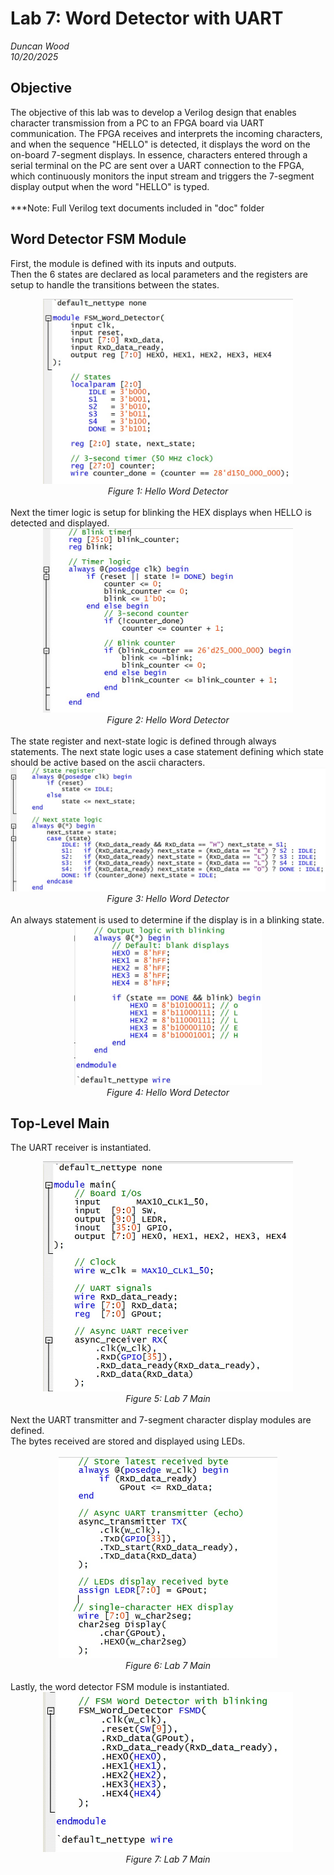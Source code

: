 # Lab 7: Word Detector with UART
*Duncan Wood* <br>
*10/20/2025*


## Objective
The objective of this lab was to develop a Verilog design that enables character transmission from a PC to an FPGA board via UART communication. The FPGA receives and interprets the incoming characters, and when the sequence "HELLO" is detected, it displays the word on the on-board 7-segment displays. In essence, characters entered through a serial terminal on the PC are sent over a UART connection to the FPGA, which continuously monitors the input stream and triggers the 7-segment display output when the word "HELLO" is typed.
<br>
<br>
***Note: Full Verilog text documents included in "doc" folder

## Word Detector FSM Module
First, the module is defined with its inputs and outputs.
<br>
Then the 6 states are declared as local parameters and the registers are setup to handle the transitions between the states.
<div align="center">
  <img src="img/hello_detector_1.jpg" alt="Hello Detector 1" width="400"/><br>
  <em>Figure 1: Hello Word Detector </em>
</div>
<br>
Next the timer logic is setup for blinking the HEX displays when HELLO is detected and displayed.
<br>
<div align="center">
  <img src="img/hello_detector_2jpg.jpg" alt="Hello Detector 2" width="400"/><br>
  <em>Figure 2: Hello Word Detector </em>
</div>
<br>
The state register and next-state logic is defined through always statements. The next state logic uses a case statement defining which state should be active based on the ascii characters.
<br>
<div align="center">
  <img src="img/hello_detector_3jpg.jpg" alt="Hello Detector 3" width="600"/><br>
  <em>Figure 3: Hello Word Detector </em>
</div>
<br>
An always statement is used to determine if the display is in a blinking state.
<div align="center">
  <img src="img/hello_detector_4jpg.jpg" alt="Hello Detector 4" width="300"/><br>
  <em>Figure 4: Hello Word Detector </em>
</div>


## Top-Level Main
The UART receiver is instantiated.
<br>
<div align="center">
  <img src="img/ad_L7_main1.jpg" alt="Top Level 1" width="400"/><br>
  <em>Figure 5: Lab 7 Main </em>
</div>
<br>
Next the UART transmitter and 7-segment character display modules are defined. 
<br>
The bytes received are stored and displayed using LEDs.
<br>
<br>
<div align="center">
  <img src="img/ad_L7_main2.jpg" alt="Top Level 2" width="350"/><br>
  <em>Figure 6: Lab 7 Main </em>
</div>
<br>
Lastly, the word detector FSM module is instantiated.
<div align="center">
  <img src="img/ad_L7_main3.jpg" alt="Top Level 3" width="400"/><br>
  <em>Figure 7: Lab 7 Main </em>
</div>
